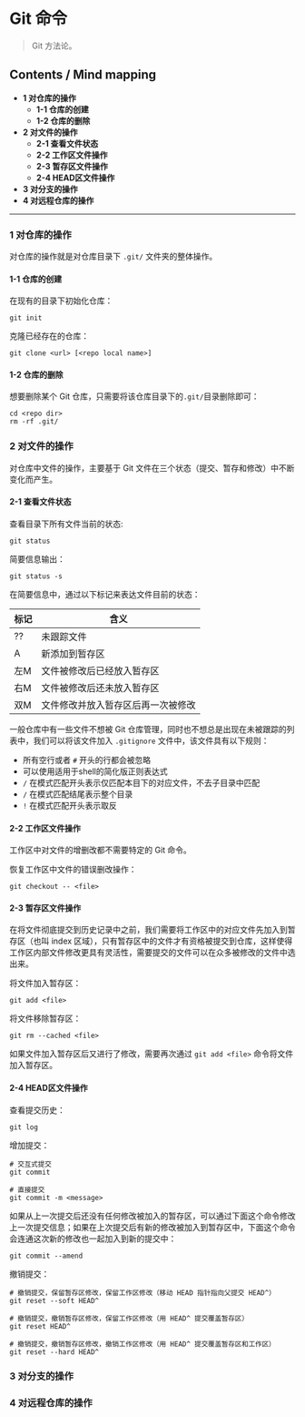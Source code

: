 # Git 命令
> Git 方法论。

## Contents / Mind mapping
- **1 对仓库的操作**
  - **1-1 仓库的创建**
  - **1-2 仓库的删除**
- **2 对文件的操作**
  - **2-1 查看文件状态**
  - **2-2 工作区文件操作**
  - **2-3 暂存区文件操作**
  - **2-4 HEAD区文件操作**
- **3 对分支的操作**
- **4 对远程仓库的操作**

---

### 1 对仓库的操作

对仓库的操作就是对仓库目录下 `.git/` 文件夹的整体操作。

#### 1-1 仓库的创建

在现有的目录下初始化仓库：
```
git init
```

克隆已经存在的仓库：
```
git clone <url> [<repo local name>]
```

#### 1-2 仓库的删除

想要删除某个 Git 仓库，只需要将该仓库目录下的`.git/`目录删除即可：
```
cd <repo dir>
rm -rf .git/
```



### 2 对文件的操作

对仓库中文件的操作，主要基于 Git 文件在三个状态（提交、暂存和修改）中不断变化而产生。

#### 2-1 查看文件状态

查看目录下所有文件当前的状态:

```
git status
```

简要信息输出：

```
git status -s
```

在简要信息中，通过以下标记来表达文件目前的状态：

|标记|含义|
|--|--|
|??|未跟踪文件|
|A|新添加到暂存区|
|左M|文件被修改后已经放入暂存区|
|右M|文件被修改后还未放入暂存区|
|双M|文件修改并放入暂存区后再一次被修改|

一般仓库中有一些文件不想被 Git 仓库管理，同时也不想总是出现在未被跟踪的列表中，我们可以将该文件加入 `.gitignore` 文件中，该文件具有以下规则：

- 所有空行或者 `#` 开头的行都会被忽略
- 可以使用适用于shell的简化版正则表达式
- `/` 在模式匹配开头表示仅匹配本目下的对应文件，不去子目录中匹配
- `/` 在模式匹配结尾表示整个目录
- `!` 在模式匹配开头表示取反

#### 2-2 工作区文件操作

工作区中对文件的增删改都不需要特定的 Git 命令。

恢复工作区中文件的错误删改操作：

```
git checkout -- <file>
```

#### 2-3 暂存区文件操作

在将文件彻底提交到历史记录中之前，我们需要将工作区中的对应文件先加入到暂存区（也叫 index 区域），只有暂存区中的文件才有资格被提交到仓库，这样使得工作区内部文件修改更具有灵活性，需要提交的文件可以在众多被修改的文件中选出来。

将文件加入暂存区：
```
git add <file>
```

将文件移除暂存区：
```
git rm --cached <file>
```

如果文件加入暂存区后又进行了修改，需要再次通过 `git add <file>` 命令将文件加入暂存区。

#### 2-4 HEAD区文件操作

查看提交历史：

```
git log
```

增加提交：

```
# 交互式提交
git commit

# 直接提交
git commit -m <message>
```

如果从上一次提交后还没有任何修改被加入的暂存区，可以通过下面这个命令修改上一次提交信息；如果在上次提交后有新的修改被加入到暂存区中，下面这个命令会连通这次新的修改也一起加入到新的提交中：

```
git commit --amend
```

撤销提交：

```
# 撤销提交，保留暂存区修改，保留工作区修改（移动 HEAD 指针指向父提交 HEAD^）
git reset --soft HEAD^

# 撤销提交，撤销暂存区修改，保留工作区修改（用 HEAD^ 提交覆盖暂存区）
git reset HEAD^

# 撤销提交，撤销暂存区修改，撤销工作区修改（用 HEAD^ 提交覆盖暂存区和工作区）
git reset --hard HEAD^
```



### 3 对分支的操作



### 4 对远程仓库的操作
